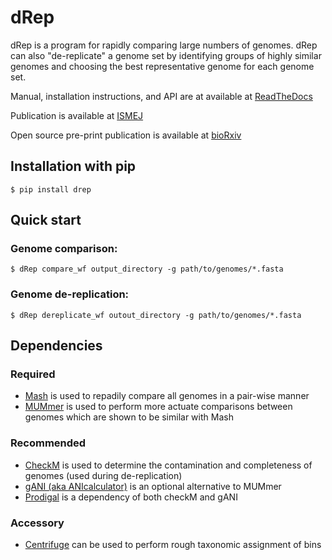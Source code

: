 # dRep

dRep is a program for rapidly comparing large numbers of genomes. dRep can also "de-replicate" a genome set by identifying groups of highly similar genomes and choosing the best representative genome for each genome set.

Manual, installation instructions, and API are at available at
[ReadTheDocs](http://drep.readthedocs.io/en/master/)

Publication is available at
[ISMEJ](http://www.nature.com/ismej/journal/vaop/ncurrent/full/ismej2017126a.html)

Open source pre-print publication is available at
[bioRxiv](https://doi.org/10.1101/108142)

## Installation with pip
```
$ pip install drep
```

## Quick start

### Genome comparison:
```
$ dRep compare_wf output_directory -g path/to/genomes/*.fasta
```

### Genome de-replication:
```
$ dRep dereplicate_wf outout_directory -g path/to/genomes/*.fasta
```

## Dependencies
### Required
* [Mash](https://genomebiology.biomedcentral.com/articles/10.1186/s13059-016-0997-x) is used to repadily compare all genomes in a pair-wise manner
* [MUMmer](http://mummer.sourceforge.net/) is used to perform more actuate comparisons between genomes which are shown to be similar with Mash

### Recommended
* [CheckM](http://ecogenomics.github.io/CheckM/) is used to determine the contamination and completeness of genomes (used during de-replication)
* [gANI (aka ANIcalculator)](https://ani.jgi-psf.org/html/download.php?) is an optional alternative to MUMmer
* [Prodigal](http://prodigal.ornl.gov/) is a dependency of both checkM and gANI

### Accessory
* [Centrifuge](https://omictools.com/centrifuge-tool) can be used to perform rough taxonomic assignment of bins
